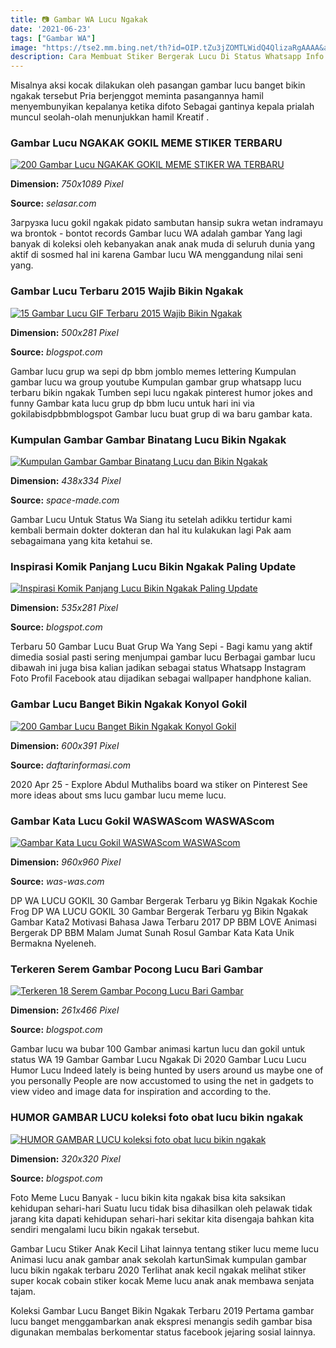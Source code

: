 ```yaml
---
title: 📷 Gambar WA Lucu Ngakak
date: '2021-06-23'
tags: ["Gambar WA"]
image: "https://tse2.mm.bing.net/th?id=OIP.tZu3jZOMTLWidQ4QlizaRgAAAA&amp;pid=15.1"
description: Cara Membuat Stiker Bergerak Lucu Di Status Whatsapp Info Download Kumpulan Gambar Status Wa Lucu Singkat Bikin Ngakak Do Gambar Lucu Lucu Lilo And Stitch Do
---
```




Misalnya aksi kocak dilakukan oleh pasangan gambar lucu banget bikin ngakak tersebut Pria berjenggot meminta pasangannya hamil menyembunyikan kepalanya ketika difoto Sebagai gantinya kepala prialah muncul seolah-olah menunjukkan hamil Kreatif .



###  Gambar Lucu NGAKAK GOKIL MEME STIKER TERBARU

[![200 Gambar Lucu NGAKAK GOKIL MEME STIKER WA TERBARU](https://selasar.com/wp-content/uploads/2020/03/gambar-lucu-05.jpg)](https://selasar.com/wp-content/uploads/2020/03/gambar-lucu-05.jpg)


**Dimension:** _750x1089 Pixel_ 

**Source:** _selasar.com_ 


Загрузка lucu gokil ngakak pidato sambutan hansip sukra wetan indramayu wa brontok - bontot records Gambar lucu WA adalah gambar Yang lagi banyak di koleksi oleh kebanyakan anak anak muda di seluruh dunia yang aktif di sosmed hal ini karena Gambar lucu WA menggandung nilai seni yang.


### Gambar Lucu Terbaru 2015 Wajib Bikin Ngakak

[![15 Gambar Lucu GIF Terbaru 2015 Wajib Bikin Ngakak](http://3.bp.blogspot.com/-t6DQHE9cpR8/VXnDjyByX6I/AAAAAAAADg0/UggP9T4AIgI/s1600/foto-gif-lucu-10.gif)](http://3.bp.blogspot.com/-t6DQHE9cpR8/VXnDjyByX6I/AAAAAAAADg0/UggP9T4AIgI/s1600/foto-gif-lucu-10.gif)


**Dimension:** _500x281 Pixel_ 

**Source:** _blogspot.com_ 


Gambar lucu grup wa sepi dp bbm jomblo memes lettering Kumpulan gambar lucu wa group youtube Kumpulan gambar grup whatsapp lucu terbaru bikin ngakak Tumben sepi lucu ngakak pinterest humor jokes and funny Gambar kata lucu grup dp bbm lucu untuk hari ini via gokilabisdpbbmblogspot Gambar lucu buat grup di wa baru gambar kata.


### Kumpulan Gambar Gambar Binatang Lucu Bikin Ngakak 

[![Kumpulan Gambar Gambar Binatang Lucu dan Bikin Ngakak ](https://space-made.com/wp-content/uploads/2019/04/gambar-binatang-lucu-5.jpg)](https://space-made.com/wp-content/uploads/2019/04/gambar-binatang-lucu-5.jpg)


**Dimension:** _438x334 Pixel_ 

**Source:** _space-made.com_ 


Gambar Lucu Untuk Status Wa Siang itu setelah adikku tertidur kami kembali bermain dokter dokteran dan hal itu kulakukan lagi Pak aam sebagaimana yang kita ketahui se.


### Inspirasi Komik Panjang Lucu Bikin Ngakak Paling Update

[![Inspirasi Komik Panjang Lucu Bikin Ngakak Paling Update](https://1.bp.blogspot.com/-gQOMDOvZxX8/V5rByS-zK2I/AAAAAAAAGs8/Diis4UHSixI1Vi09EhQCFLgA4vdZvp01wCLcB/w1200-h630-p-k-no-nu/komik2Bcowok2Babsurd2B4.jpg)](https://1.bp.blogspot.com/-gQOMDOvZxX8/V5rByS-zK2I/AAAAAAAAGs8/Diis4UHSixI1Vi09EhQCFLgA4vdZvp01wCLcB/w1200-h630-p-k-no-nu/komik2Bcowok2Babsurd2B4.jpg)


**Dimension:** _535x281 Pixel_ 

**Source:** _blogspot.com_ 


Terbaru 50 Gambar Lucu Buat Grup Wa Yang Sepi - Bagi kamu yang aktif dimedia sosial pasti sering menjumpai gambar lucu Berbagai gambar lucu dibawah ini juga bisa kalian jadikan sebagai status Whatsapp Instagram Foto Profil Facebook atau dijadikan sebagai wallpaper handphone kalian.


###  Gambar Lucu Banget Bikin Ngakak Konyol Gokil 

[![200 Gambar Lucu Banget Bikin Ngakak  Konyol Gokil ](https://www.daftarinformasi.com/wp-content/uploads/2018/05/gambar-lucu-kartun.jpg)](https://www.daftarinformasi.com/wp-content/uploads/2018/05/gambar-lucu-kartun.jpg)


**Dimension:** _600x391 Pixel_ 

**Source:** _daftarinformasi.com_ 


2020 Apr 25 - Explore Abdul Muthalibs board wa stiker on Pinterest See more ideas about sms lucu gambar lucu meme lucu.


### Gambar Kata Lucu Gokil WASWAScom WASWAScom

[![Gambar Kata Lucu Gokil  WASWAScom  WASWAScom](http://3.bp.blogspot.com/-W3L5Naf9Dc0/UvCjTsbpjKI/AAAAAAAAK6M/lgIpbtl8zT8/s1600/gambarkatalucu4.jpg)](http://3.bp.blogspot.com/-W3L5Naf9Dc0/UvCjTsbpjKI/AAAAAAAAK6M/lgIpbtl8zT8/s1600/gambarkatalucu4.jpg)


**Dimension:** _960x960 Pixel_ 

**Source:** _was-was.com_ 


DP WA LUCU GOKIL 30 Gambar Bergerak Terbaru yg Bikin Ngakak Kochie Frog DP WA LUCU GOKIL 30 Gambar Bergerak Terbaru yg Bikin Ngakak Gambar Kata2 Motivasi Bahasa Jawa Terbaru 2017 DP BBM LOVE Animasi Bergerak DP BBM Malam Jumat Sunah Rosul Gambar Kata Kata Unik Bermakna Nyeleneh.


### Terkeren Serem Gambar Pocong Lucu Bari Gambar

[![Terkeren 18 Serem Gambar Pocong Lucu  Bari Gambar](https://i0.wp.com/3.bp.blogspot.com/-Vj3XkQJspNY/VHZw8xjOPeI/AAAAAAAAC3E/j4xx6VjBsmc/s1600/foto-penampakan-pocong-lucu-3.png)](https://i0.wp.com/3.bp.blogspot.com/-Vj3XkQJspNY/VHZw8xjOPeI/AAAAAAAAC3E/j4xx6VjBsmc/s1600/foto-penampakan-pocong-lucu-3.png)


**Dimension:** _261x466 Pixel_ 

**Source:** _blogspot.com_ 


Gambar lucu wa bubar 100 Gambar animasi kartun lucu dan gokil untuk status WA 19 Gambar Gambar Lucu Ngakak Di 2020 Gambar Lucu Lucu Humor Lucu Indeed lately is being hunted by users around us maybe one of you personally People are now accustomed to using the net in gadgets to view video and image data for inspiration and according to the.


### HUMOR GAMBAR LUCU koleksi foto obat lucu bikin ngakak

[![HUMOR GAMBAR LUCU  koleksi foto obat lucu bikin ngakak](http://1.bp.blogspot.com/-ziAkEDcfYcc/UPrsqFOnu5I/AAAAAAAAAC8/4ZeZXLudepc/s1600/Gambar+obat+kepala+pusing.jpeg)](http://1.bp.blogspot.com/-ziAkEDcfYcc/UPrsqFOnu5I/AAAAAAAAAC8/4ZeZXLudepc/s1600/Gambar+obat+kepala+pusing.jpeg)


**Dimension:** _320x320 Pixel_ 

**Source:** _blogspot.com_ 



Foto Meme Lucu Banyak - lucu bikin kita ngakak bisa kita saksikan kehidupan sehari-hari Suatu lucu tidak bisa dihasilkan oleh pelawak tidak jarang kita dapati kehidupan sehari-hari sekitar kita disengaja bahkan kita sendiri mengalami lucu bikin ngakak tersebut.


Gambar Lucu Stiker Anak Kecil Lihat lainnya tentang stiker lucu meme lucu Animasi lucu anak gambar anak sekolah kartunSimak kumpulan gambar lucu bikin ngakak terbaru 2020 Terlihat anak kecil ngakak melihat stiker super kocak cobain stiker kocak Meme lucu anak anak membawa senjata tajam.


Koleksi Gambar Lucu Banget Bikin Ngakak Terbaru 2019 Pertama gambar lucu banget menggambarkan anak ekspresi menangis sedih gambar bisa digunakan membalas berkomentar status facebook jejaring sosial lainnya.




